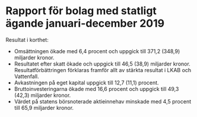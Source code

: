 # Rapport för bolag med statligt ägande januari-december 2019

Resultat i korthet:

* Omsättningen ökade med 6,4 procent och uppgick till 371,2 (348,9) miljarder kronor.
* Resultatet efter skatt ökade och uppgick till 46,5 (38,9) miljarder kronor.
Resultatförbättringen förklaras framför allt av stärkta resultat i LKAB och Vattenfall.
* Avkastningen på eget kapital uppgick till 12,7 (11,1) procent.
* Bruttoinvesteringarna ökade med 16,6 procent och uppgick till 49,3 (42,3) miljarder kronor.
* Värdet på statens börsnoterade aktieinnehav minskade med 4,5 procent till 65,9 miljarder kronor.

